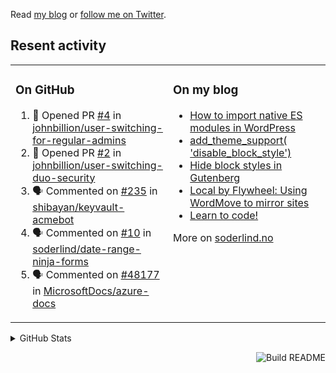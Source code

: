 Read [my blog](https://soderlind.no/) or [follow me on Twitter](https://twitter.com/soderlind).

## Resent activity

<table width="100%" border="0"><tr><td valign="top" width="49%">

### On GitHub

<!--START_SECTION:activity-->
1. 💪 Opened PR [#4](https://github.com/johnbillion/user-switching-for-regular-admins/pull/4) in [johnbillion/user-switching-for-regular-admins](https://github.com/johnbillion/user-switching-for-regular-admins)
2. 💪 Opened PR [#2](https://github.com/johnbillion/user-switching-duo-security/pull/2) in [johnbillion/user-switching-duo-security](https://github.com/johnbillion/user-switching-duo-security)
3. 🗣 Commented on [#235](https://github.com/shibayan/keyvault-acmebot/issues/235) in [shibayan/keyvault-acmebot](https://github.com/shibayan/keyvault-acmebot)
4. 🗣 Commented on [#10](https://github.com/soderlind/date-range-ninja-forms/issues/10) in [soderlind/date-range-ninja-forms](https://github.com/soderlind/date-range-ninja-forms)
5. 🗣 Commented on [#48177](https://github.com/MicrosoftDocs/azure-docs/issues/48177) in [MicrosoftDocs/azure-docs](https://github.com/MicrosoftDocs/azure-docs)
<!--END_SECTION:activity-->

</td><td valign="top" width="49%">

### On my blog

<!-- BLOG:START -->
- [How to import native ES modules in WordPress](https://soderlind.no/how-to-import-native-es-modules-in-wordpress/)
- [add_theme_support( 'disable_block_style')](https://soderlind.no/add-theme-support-disable-block-style/)
- [Hide block styles in Gutenberg](https://soderlind.no/hide-block-styles-in-gutenberg/)
- [Local by Flywheel: Using WordMove to mirror sites](https://soderlind.no/local-by-flywheel-using-wordmove-to-mirror-sites/)
- [Learn to code!](https://soderlind.no/learn-to-code/)
<!-- BLOG:END -->

More on [soderlind.no](https://soderlind.no/)
</td></tr></table>

<details>
  <summary>GitHub Stats</summary>

  <img align="left" alt="Soderlind's GitHub Stats" src="https://github-readme-stats-d1emiyjuh.vercel.app/api?username=soderlind&show_icons=true&hide_border=true&count_private=true" />
  <img align="left" alt="Soderlind's Languages Stats" src="https://github-readme-stats-d1emiyjuh.vercel.app/api/top-langs/?username=soderlind" />

</details>

<a href="https://github.com/soderlind/soderlind/actions"><img src="https://github.com/soderlind/soderlind/workflows/Build%20README/badge.svg" align="right" alt="Build README"></a>

